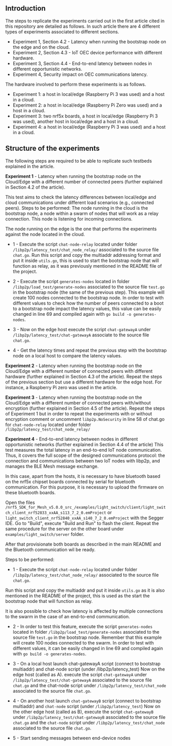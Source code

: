 ## Introduction

The steps to replicate the experiments carried out in the first article cited in this repository are detailed as follows. In such article there are 4 different types of experiments associated to different sections.

- Experiment 1, Section 4.2 - Latency when running the bootstrap node on the edge and on the cloud.
- Experiment 2, Section 4.3 - IoT OEC device performance with different hardware.
- Experiment 3, Section 4.4 - End-to-end latency between nodes in different opportunistic networks.
- Experiment 4, Security impact on OEC communications latency.

The hardware involved to perform these experiments is as follows.

- Experiment 1: a host in local/edge (Raspberry Pi 3 was used) and a host in a cloud.
- Experiment 2: a host in local/edge (Raspberry Pi Zero was used) and a host in a cloud.
- Experiment 3: two nrf5x boards, a host in local/edge (Raspberry Pi 3 was used), another host in local/edge and a host in a cloud.
- Experiment 4: a host in local/edge (Raspberry Pi 3 was used) and a host in a cloud.

## Structure of the experiments

The following steps are required to be able to replicate such testbeds explained in the article.      

**Experiment 1** - Latency when running the bootstrap node on the Cloud/Edge with a different number of connected peers (further explained in Section 4.2 of the article).

This test aims to check the latency differences between local/edge and cloud communications under different load scenarios (e.g., connected peers).
Steps to be performed:
The node running in the cloud is the bootstrap node, a node within a swarm of nodes that will work as a relay connection. This node is listening for incoming connections.
 
The node running on the edge is the one that performs the experiments against the node located in the cloud.  

- 1 - Execute the script ```chat-node-relay``` located under folder ```/libp2p/latency_test/chat_node_relay/``` associated to the source file ```chat.go```. Run this script and copy the multiaddr addressing format and put it inside ```utils.go```, this is used to start the bootstrap node that will function as relay, as it was previously mentioned in the README file of the project.
 
- 2 - Execute the script ```generates-nodes``` located in folder ```/libp2p/load_test/generate-nodes``` associated to the source file ```test.go``` in the bootstrap node (the same of the previous step). This example will create 100 nodes connected to the bootstrap node. In order to test with different values to check how the number of peers connected to a boot to a bootstrap node impact the latency values, this value can be easily changed in line 69 and compiled again with ```go build -o generates-nodes```.    

- 3 - Now on the edge host execute the script ```chat-gatewayA``` under ```/libp2p/latency_test/chat-gatewayA``` associate to the source file ```chat.go```.

- 4 - Get the latency times and repeat the previous step with the bootstrap node on a local host to compare the latency values.
 
**Experiment 2** - Latency when running the bootstrap node on the Cloud/Edge with a different number of connected peers with different hardware (further explained in Section 4.3 of the article).
Repeat the steps of the previous section but use a different hardware for the edge host. For instance, a Raspberry Pi zero was used in the article. 

**Experiment 3** - Latency when running the bootstrap node on the Cloud/Edge with a different number of connected peers with/without encryption (further explained in Section 4.5 of the article).
Repeat the steps of Experiment 1  but in order to repeat the experiments with or without encryption comment or uncomment ```libp2p.NoSecurity``` in line 58 of chat.go for ```chat-node-relay``` located under folder ```/libp2p/latency_test/chat_node_relay/```

**Experiment 4** - End-to-end latency between nodes in different opportunistic networks (further explained in Section 4.4 of the article)
This test measures the total latency in an end-to-end IoT node communication. Thus, it covers the full scope of the designed communications protocol: the connection and communications between two IoT nodes with libp2p, and manages the BLE Mesh message exchange.

In this case, apart from the hosts, it is necessary to have bluetooth based on the nrf5x chipset boards connected by serial for bluetooth communication. 
For this purpose, it is necessary to upload the firmware on these bluetooth boards. 

Open the files ```/nrf5_SDK_for_Mesh_v5.0.0_src_/examples/light_switch/client/light_switch_client_nrf52833_xxAA_s113_7_2_0.emProject``` or ```light_switch_client_nrf52840_xxAA_s140_7_2_0.emProject``` with the Segger IDE. 
Go to "Build", execute "Build and Run" to flash the client. Repeat the same procedure for the server on the other board under ```examples/light_switch/server``` folder.

After that provisionate both boards as described in the main README and the Bluetooth communication wil be ready.

Steps to be performed:
- 1 - Execute the script ```chat-node-relay``` located under folder ```/libp2p/latency_test/chat_node_relay/``` associated to the source file ```chat.go```.

Run this script and copy the multiaddr and put it inside ```utils.go``` as it is also mentioned in the README of the project, this is used as the start the bootstrap node that will function as relay.

It is also possible to check how latency is affected by multiple connections to the swarm in the case of an end-to-end communication.

- 2 - In order to test this feature, execute the script ```generates-nodes``` located in folder ```/libp2p/load_test/generate-nodes``` associated to the source file  ```test.go``` in the bootstrap node. Remember that this example will create 100 nodes connected to the swarm. In order to test with different values, it can be easily changed in line 69 and compiled again with ```go build -o generates-nodes```.    

- 3 - On a local host launch chat-gatewayA script (connect to bootstrap multiaddr) and chat-node script (under /libp2p/latency_test)
Now on the edge host (called as A). execute the script ```chat-gatewayA``` under ```/libp2p/latency_test/chat-gatewayA``` associated to the source file ```chat.go``` and the chat-node script under ```/libp2p/latency_test/chat_node``` associated to the source file ```chat.go```.

- 4 - On another host launch ```chat-gatewayB``` script (connect to bootstrap multiaddr) and ```chat-node``` script (under ```/libp2p/latency_test```)
Now on the other edge host (called as B), execute the script ```chat-gatewayB``` under ```/libp2p/latency_test/chat-gatewayB``` associated to the source file ```chat.go``` and the ```chat-node``` script under ```/libp2p/latency_test/chat_node``` associated to the source file ```chat.go```.

- 5 - Start sending messages between end-device nodes
